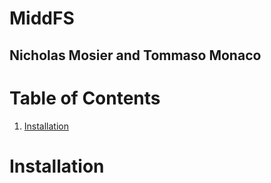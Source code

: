 # MiddFS
## Nicholas Mosier and Tommaso Monaco

# Table of Contents
1. [Installation](#installation)

# Installation
